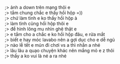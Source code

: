 ;> ảnh a down trên mạng thôi e<br>
;> tắm chung chắc e thấy hồi hộp =))<br>
;> chứ làm tình e ko thấy hồi hộp à<br>
;> làm tình cũng hồi hộp thôi e<br>
;> để hình lông mu nhìn ghê thật e<br>
;> e tắm cho a chắc e ko hồi hộp đâu, e rửa mắt<br>
;> biết e hay móc lavabo nên a gợi dục cho e dễ ngủ<br>
;> nào lễ tết e mún đi chơi vs a thì nhắn a nhé<br>
;> lâu lâu a quạo chuyện khác nên mắng mỏ e z thôi<br>
;> thấy a ko vui là né a ra nhé
